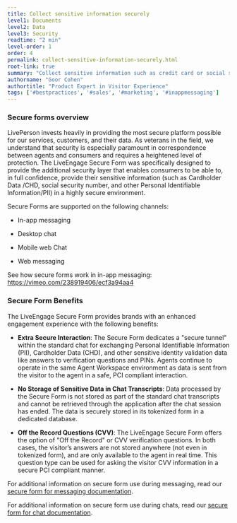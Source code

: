 ```yaml
---
title: Collect sensitive information securely
level1: Documents
level2: Data
level3: Security
readtime: "2 min"
level-order: 1
order: 4
permalink: collect-sensitive-information-securely.html
root-link: true
summary: "Collect sensitive information such as credit card or social security numbers securely using LiveEngage secure form."
authorname: "Goor Cohen"
authortitle: "Product Expert in Visitor Experience"
tags: ['#bestpractices', '#sales', '#marketing', '#inappmessaging']
---
```


### Secure forms overview

LivePerson invests heavily in providing the most secure platform possible for our services, customers, and their data. As veterans in the field, we understand that security is especially paramount in correspondence between agents and consumers and requires a heightened level of protection. The LiveEngage Secure Form was specifically designed to provide the additional security layer that enables consumers to be able to, in full confidence, provide their sensitive information (such as Cardholder Data /CHD, social security number, and other Personal Identifiable Information/PII) in a highly secure environment.

Secure Forms are supported on the following channels:

* In-app messaging

* Desktop chat

* Mobile web Chat

* Web messaging

See how secure forms work in in-app messaging:
https://vimeo.com/238919406/ecf3a94aa4

### Secure Form Benefits

The LiveEngage Secure Form provides brands with an enhanced engagement experience with the following benefits:

* **Extra Secure Interaction**: The Secure Form dedicates a "secure tunnel" within the standard chat for exchanging Personal Identifiable Information (PII), Cardholder Data (CHD), and other sensitive identity validation data like answers to verification questions and PINs. Agents continue to operate in the same Agent Workspace environment as data is sent from the visitor to the agent in a safe, PCI compliant interaction.

* **No Storage of Sensitive Data in Chat Transcripts**: Data processed by the Secure Form is not stored as part of the standard chat transcripts and cannot be retrieved through the application after the chat session has ended. The data is securely stored in its tokenized form in a dedicated database.

* **Off the Record Questions (CVV)**: The LiveEngage Secure Form offers the option of "Off the Record" or CVV verification questions. In both cases, the visitor’s answers are not stored anywhere (not even in tokenized form), and are only available to the agent in real time. This question type can be used for asking the visitor CVV information in a secure PCI compliant manner.

For additional information on secure form use during messaging, read our [secure form for messaging documentation](https://s3-eu-west-1.amazonaws.com/ce-sr/CA/security/Secure+form+for+messaging.pdf).

For additional information on secure form use during chats, read our [secure form for chat documentation](https://s3-eu-west-1.amazonaws.com/ce-sr/CA/security/LiveEngage+Secure+Form+External.pdf).
